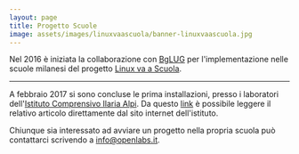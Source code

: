 ```yaml
---
layout: page
title: Progetto Scuole
image: assets/images/linuxvaascuola/banner-linuxvaascuola.jpg
---
```


Nel 2016 è iniziata la collaborazione con [BgLUG](https://bglug.it/) per l'implementazione nelle scuole milanesi del progetto [Linux va a Scuola](https://librescuola.org/).

<hr class="major" />

A febbraio 2017 si sono concluse le prima installazioni, presso  i laboratori dell'[Istituto Comprensivo Ilaria Alpi](http://www.icilariaalpi.gov.it/linux-va-a-scuola/). Da questo [link](http://www.icilariaalpi.gov.it/linux-va-a-scuola/) è possibile leggere il relativo articolo direttamente dal sito internet dell'istituto.

Chiunque sia interessato ad avviare un progetto nella propria scuola può contattarci scrivendo a [info@openlabs.it](mailto:info@openlabs.it).
